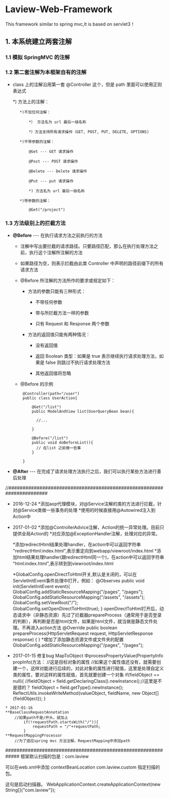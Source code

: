 # Laview-Web-Framework
This framework similar to spring mvc,It is based on servlet3！


## 1. 本系统建立两套注解

###	1.1 模拟 SpringMVC 的注解
	
###	1.2 第二套注解为本框架自有的注解
	
   * class 上的注解沿用第一套  @Controller 这个，但是 path 里面可以使用正则表达式
		
		*) 方法上的注解：
		
			*)不加任何注解：
			
				*） 方法名为 url 最后一级名称
				
				*）方法支持所有请求操作（GET, POST, PUT, DELETE, OPTIONS)
		 
		 	*)不带参数的注解：
		 	
		 		@Get --- GET 请求操作
		 		
		 		@Post --- POST 请求操作
		 		
		 		@Delete --- Delete 请求操作 
		 		
		 		@Put --- put 请求操作
		 	
		 		*) 方法名为 url 最后一级名称
		 		
		 	*)带参数的注解：
		 	
		 		@Get("/project")
		 	
### 1.3 方法级别上的拦截方法	
	
   * **@Before**  --- 在执行请求方法之前执行的方法

     + 注解中写出要拦截的请求路径。只要路径匹配，那么在执行处理方法之前，执行这个注解所注解的方法

     + 如果路径为空，则表示拦截由此类 Controller 中声明的路径前缀下的所有请求方法

     + @Before 所注解的方法所作的要求或规定如下：

        - 方法的参数只能有三种形式：

           * 不带任何参数

           * 带与所拦截方法一样的参数

           * 只有 Request 和 Response 两个参数

        - 方法的返回值只能有两种情况：

           * 没有返回值

           * 返回 Boolean 类型：如果是 true 表示继续执行请求处理方法，如果是 false 则跳过不执行请求处理方法
          
           * 其他返回值将忽略

     + @Before 的示例
    

            @Controller(path="/user")
            public class UserAction{

                @Get("/list")
                public ModelAndView list(UserQueryBean bean){

                  //...

                }

                @Before("/list")
                public void doBeforeList(){
                  // 在list 之前做一些事
                }

            } 
             
   * **@After**  --- 在完成了请求处理方法执行之后，我们可以执行某些方法进行善后处理
   
   
   
   
   //######################################################################
   * 2016-12-24
	*添加aop代理模块，对@Service注解的类的方法进行拦截，针对@Service类做一些事务的处理
	*使用的时候直接用@Autowired注入到Action中
  
  * 2017-01-02
	*添加@ControllerAdvice注解，Action的统一异常处理。目前只提供全局Action的
	*对应添加@ExceptionHandler注解，处理对应的异常。
	
	*添加redirectHtml结果处理handler，在action中可以返回字符串 "redirectHtml:index.html",表示重定向到webapp/viewroot/index.html
	*添加html结果处理handler(跟redirectHtml同一个)，在action中可以返回字符串 "html:index.html",表示转到到viewroot/index.html

	*GlobalConfig.openDirectToHtml开关,默认是关闭的，可以在ServletInitEvent事件处理中打开，例如：
	@Observes
	public void init(ServletInitEvent event){		
		GlobalConfig.addStaticResourceMapping("/pages", "/pages");
		GlobalConfig.addStaticResourceMapping("/assets", "/assets");
		GlobalConfig.setViewRoot("/");
		GlobalConfig.setOpenDirectToHtml(true);
	}
	openDirectToHtml打开后，动态请求中（非静态资源）先过了拦截器prepareProcess（通常用于是否登录的判断），再判断是否是html文件，如果是html文件，就当做是静态文件处理。不再进入action方法
	@Override
	public boolean prepareProcess(HttpServletRequest request, HttpServletResponse response) {
	}
	*增加了添加静态资源文件或文件夹的配置GlobalConfig.addStaticResourceMapping("/pages", "/pages");
   
   * 2017-01-15 修复bug MapToObject 中processPropertyValue(PropertyInfo propInfo)方法：
		//这是目标对象的属性
		//如果这个属性值还没有，就需要创建一个，这样对能进行后续的，对此对象的属性进行赋值，这里是处理自定义类的属性，要对这样的属性赋值，首先就要创建一个对象
		if(fieldObject == null){
			//fieldObject = field.getDeclaringClass().newInstance();//这里是不是错的？
			fieldObject = field.getType().newInstance();
			ReflectUtils.invokeWriteMethod(valueObject, fieldName, new Object[]{fieldObject});
		}
    
    * 2017-01-16 
	**BaseClassRequestAnnotation
		//如果path不是/开头，就加上
			if(!requestPath.startsWith("/")){
				requestPath = "/"+requestPath;
			}
	**RequestMappingProcessor
		//为了适应spring mvc 方法注解，RequestMapping中添加path
    
    
#############################################################
框架默认扫描的包是：com.laview

可以在web.xml中添加
	<context-param>
    	<param-name>contextBeanLocation</param-name>
    	<param-value>
			com.laview.custom
		</param-value>
  	</context-param>
指定扫描的包。

这句是启动扫描器。
WebApplicationContext.createApplicationContext(new String[]{"com.laview"});
